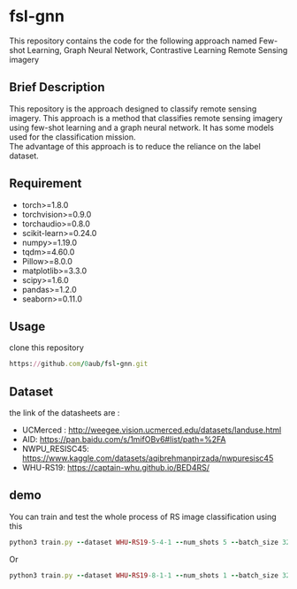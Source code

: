 # fsl-gnn
This repository contains the code for the following approach named Few-shot Learning, Graph Neural Network, Contrastive Learning Remote Sensing imagery

## Brief Description
This repository is the approach designed to classify remote sensing imagery. This approach is a method that classifies remote sensing imagery using few-shot learning and a graph neural network. It has some models used for the classification mission.  
The advantage of this approach is to reduce the reliance on the label dataset.

## Requirement
* torch>=1.8.0
* torchvision>=0.9.0
* torchaudio>=0.8.0
* scikit-learn>=0.24.0
* numpy>=1.19.0
* tqdm>=4.60.0
* Pillow>=8.0.0
* matplotlib>=3.3.0
* scipy>=1.6.0
* pandas>=1.2.0
* seaborn>=0.11.0

## Usage
clone this repository 
```ruby
https://github.com/0aub/fsl-gnn.git
```
## Dataset
the link of the datasheets are :
* UCMerced : http://weegee.vision.ucmerced.edu/datasets/landuse.html
* AID: https://pan.baidu.com/s/1mifOBv6#list/path=%2FA
* NWPU_RESISC45: https://www.kaggle.com/datasets/aqibrehmanpirzada/nwpuresisc45
* WHU-RS19: https://captain-whu.github.io/BED4RS/
  
## demo
You can train and test the whole process of RS image classification using this 

```ruby
python3 train.py --dataset WHU-RS19-5-4-1 --num_shots 5 --batch_size 32 --dropout 0.1 --train 1 --test 1
```
Or 
```ruby
python3 train.py --dataset WHU-RS19-8-1-1 --num_shots 1 --batch_size 32 --dropout 0.1 --train 1 --test 1
```

